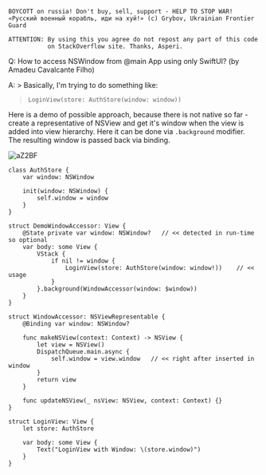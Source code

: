 ```
BOYCOTT on russia! Don't buy, sell, support - HELP TO STOP WAR!
«Русский военный корабль, иди на хуй!» (c) Grybov, Ukrainian Frontier Guard

ATTENTION: By using this you agree do not repost any part of this code
           on StackOverflow site. Thanks, Asperi.
```

Q: How to access NSWindow from @main App using only SwiftUI? (by Amadeu Cavalcante Filho)

A: > Basically, I'm trying to do something like:
> 
> `LoginView(store: AuthStore(window: window))`

Here is a demo of possible approach, because there is not native so far - create a
representative of NSView and get it's window when the view is added into view hierarchy.
Here it can be done via `.background` modifier. The resulting window is passed back via binding.

![aZ2BF](https://user-images.githubusercontent.com/62171579/166149921-b71a9abc-b633-469c-9efc-af29e0f95be2.png)


```
class AuthStore {
    var window: NSWindow

    init(window: NSWindow) {
        self.window = window
    }
}

struct DemoWindowAccessor: View {
    @State private var window: NSWindow?   // << detected in run-time so optional
    var body: some View {
        VStack {
            if nil != window {
                LoginView(store: AuthStore(window: window!))    // << usage
            }
        }.background(WindowAccessor(window: $window))
    }
}

struct WindowAccessor: NSViewRepresentable {
    @Binding var window: NSWindow?

    func makeNSView(context: Context) -> NSView {
        let view = NSView()
        DispatchQueue.main.async {
            self.window = view.window   // << right after inserted in window
        }
        return view
    }

    func updateNSView(_ nsView: NSView, context: Context) {}
}

struct LoginView: View {
    let store: AuthStore

    var body: some View {
        Text("LoginView with Window: \(store.window)")
    }
}
```
